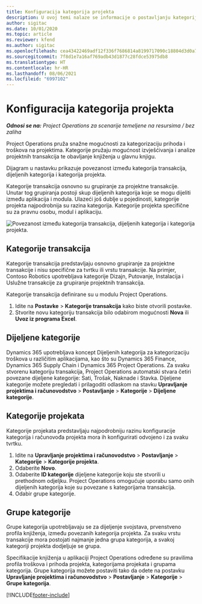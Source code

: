 ```yaml
---
title: Konfiguracija kategorija projekta
description: U ovoj temi nalaze se informacije o postavljanju kategorija projekta.
author: sigitac
ms.date: 10/01/2020
ms.topic: article
ms.reviewer: kfend
ms.author: sigitac
ms.openlocfilehash: cea43422469adf12f336f7686814a8199717090c18804d3d0a7509452349566e
ms.sourcegitcommit: 7f8d1e7a16af769adb43d1877c28fdce53975db8
ms.translationtype: HT
ms.contentlocale: hr-HR
ms.lasthandoff: 08/06/2021
ms.locfileid: "6997102"
---
```

# <a name="configure-project-categories"></a>Konfiguracija kategorija projekta

_**Odnosi se na:** Project Operations za scenarije temeljene na resursima / bez zaliha_

Project Operations pruža snažne mogućnosti za kategorizaciju prihoda i troškova na projektima. Kategorije pružaju mogućnost izvješćivanja i analize projektnih transakcija te obavljanje knjiženja u glavnu knjigu.

Dijagram u nastavku prikazuje povezanost između kategorija transakcija, dijeljenih kategorija i kategorija projekta. 

Kategorije transakcija osnovno su grupiranje za projektne transakcije. Unutar tog grupiranja postoji skup dijeljenih kategorija koje se mogu dijeliti između aplikacija i modula. Ulazeći još dublje u pojedinosti, kategorije projekta najpodrobnija su razina kategorija. Kategorije projekta specifične su za pravnu osobu, modul i aplikaciju.

![Povezanost između kategorija transakcija, dijeljenih kategorija i kategorija projekta.](media/project-categories.png)

## <a name="transaction-categories"></a>Kategorije transakcija

Kategorije transakcija predstavljaju osnovno grupiranje za projektne transakcije i nisu specifične za tvrtku ili vrstu transakcije. Na primjer, Contoso Robotics upotrebljava kategorije Dizajn, Putovanje, Instalacija i Uslužne transakcije za grupiranje projektnih transakcija.

Kategorije transakcija definirane su u modulu Project Operations. 
1. Idite na **Postavke** \> **Kategorije transakcija** kako biste otvorili postavke. 
2. Stvorite novu kategoriju transakcija bilo odabirom mogućnosti **Nova** ili **Uvoz iz programa Excel**.

## <a name="shared-categories"></a>Dijeljene kategorije

Dynamics 365 upotrebljava koncept Dijeljenih kategorija za kategorizaciju troškova u različitim aplikacijama, kao što su Dynamics 365 Finance, Dynamics 365 Supply Chain i Dynamics 365 Project Operations. Za svaku stvorenu kategoriju transakcija, Project Operations automatski stvara četiri povezane dijeljene kategorije: Sati, Trošak, Naknade i Stavka. Dijeljene kategorije možete pregledati i prilagoditi odlaskom na stavku **Upravljanje projektima i računovodstvo** \> **Postavljanje** \> **Kategorije** \> **Dijeljene kategorije**.

## <a name="project-categories"></a>Kategorije projekata

Kategorije projekata predstavljaju najpodrobniju razinu konfiguracije kategorija i računovođa projekta mora ih konfigurirati odvojeno i za svaku tvrtku.

1. Idite na **Upravljanje projektima i računovodstvo** \> **Postavljanje** \> **Kategorije** \> **Kategorije projekta**.
2. Odaberite **Novo**.
3. Odaberite **ID kategorije** dijeljene kategorije koju ste stvorili u prethodnom odjeljku. Project Operations omogućuje uporabu samo onih dijeljenih kategorija koje su povezane s kategorijama transakcija.
4. Odabir grupe kategorije.

## <a name="category-groups"></a>Grupe kategorije

Grupe kategorija upotrebljavaju se za dijeljenje svojstava, prvenstveno profila knjiženja, između povezanih kategorija projekta. Za svaku vrstu transakcije mora postojati najmanje jedna grupa kategorija, a svakoj kategoriji projekta dodjeljuje se grupa.

Specifikacije knjiženja u aplikaciji Project Operations određene su pravilima profila troškova i prihoda projekta, kategorijama projekata i grupama kategorija. Grupe kategorija možete postaviti tako da odete na postavku **Upravljanje projektima i računovodstvo** \> **Postavljanje** \> **Kategorije** \> **Grupe kategorija**.


[!INCLUDE[footer-include](../includes/footer-banner.md)]